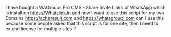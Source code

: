 I have bought a WAGroups Pro CMS - Share Invite Links of WhatsApp which is install on https://Whatslink.in and now I want to use this script for my two Domains https://acharesult.com and https://whatsgroupi.com can I use this because some people asked that this script is for one site, then I need to extend license for multiple sites ?
